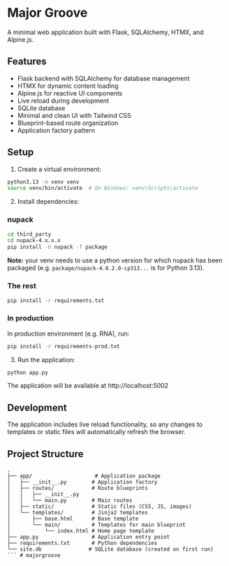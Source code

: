 # Major Groove

A minimal web application built with Flask, SQLAlchemy, HTMX, and Alpine.js.

## Features

- Flask backend with SQLAlchemy for database management
- HTMX for dynamic content loading
- Alpine.js for reactive UI components
- Live reload during development
- SQLite database
- Minimal and clean UI with Tailwind CSS
- Blueprint-based route organization
- Application factory pattern

## Setup

1. Create a virtual environment:
```bash
python3.13 -m venv venv
source venv/bin/activate  # On Windows: venv\Scripts\activate
```

2. Install dependencies:

### nupack
```bash
cd third_party
cd nupack-4.x.x.x
pip install -U nupack -f package
```

**Note:** your venv needs to use a python version for which nupack has been packaged (e.g. `package/nupack-4.0.2.0-cp313...` is for Python 3.13).

### The rest

```bash
pip install -r requirements.txt
```

### In production

In production environment (e.g. RNA), run:

```bash
pip install -r requirements-prod.txt
```


3. Run the application:
```bash
python app.py
```

The application will be available at http://localhost:5002

## Development

The application includes live reload functionality, so any changes to templates or static files will automatically refresh the browser.

## Project Structure

```
.
├── app/                    # Application package
│   ├── __init__.py        # Application factory
│   ├── routes/            # Route blueprints
│   │   ├── __init__.py
│   │   └── main.py        # Main routes
│   ├── static/            # Static files (CSS, JS, images)
│   └── templates/         # Jinja2 templates
│       ├── base.html      # Base template
│       └── main/          # Templates for main blueprint
│           └── index.html # Home page template
├── app.py                 # Application entry point
├── requirements.txt       # Python dependencies
└── site.db               # SQLite database (created on first run)
``` # majorgroove
